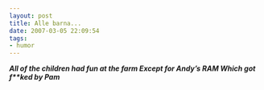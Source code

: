 ```yaml
---
layout: post
title: Alle barna...
date: 2007-03-05 22:09:54
tags: 
- humor
---
```

<em><strong>All of the children had fun at the farm Except for Andy’s RAM Which got f**ked by Pam</strong></em>
